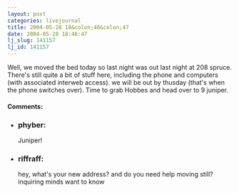 ```yaml
---
layout: post
categories: livejournal
title: 2004-05-28 18&colon;46&colon;47
date: 2004-05-28 18:46:47
lj_slug: 141157
lj_id: 141157
---
```

Well, we moved the bed today so last night was out last night at 208 spruce. There's still quite a bit of stuff here, including the phone and computers (with associated interweb access). we will be out by thusday (that's when the phone switches over). Time to grab Hobbes and head over to 9 juniper.


<div id="comments"><h4>Comments:</h4><div class="lj-comments"><ul>
<li><h3>phyber: </h3>
<a id="comment-220"></a>
<p>Juniper!</p>
</li>
<li><h3>riffraff: </h3>
<a id="comment-221"></a>
<p>hey, what's your new address?  and do you need help moving still?  inquiring minds want to know</p>
</li>
</ul></div></div>
